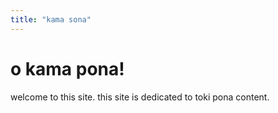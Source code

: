 ```yaml
---
title: "kama sona"
---
```


# o kama pona!

welcome to this site. this site is dedicated to toki pona content.